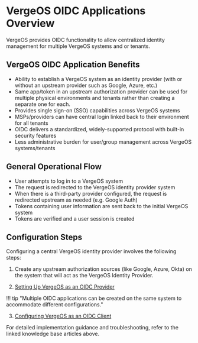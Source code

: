 # VergeOS OIDC Applications Overview

VergeOS provides OIDC functionality to allow centralized identity management for multiple VergeOS systems and or tenants.

## VergeOS OIDC Application Benefits

* Ability to establish a VergeOS system as an identity provider (with or without an upstream provider such as Google, Azure, etc.)
* Same app/token in an upstream authorization provider can be used for multiple physical environments and tenants rather than creating a separate one for each.
* Provides single sign-on (SSO) capabilities across VergeOS systems
* MSPs/providers can have central login linked back to their environment for all tenants
* OIDC delivers a standardized, widely-supported protocol with built-in security features
* Less administrative burden for user/group management across VergeOS systems/tenants

## General Operational Flow

* User attempts to log in to a VergeOS system
* The request is redirected to the VergeOS identity provider system
* When there is a third-party provider configured, the request is redirected upstream as needed (e.g. Google Auth)
* Tokens containing user information are sent back to the initial VergeOS system
* Tokens are verified and a user session is created

## Configuration Steps

Configuring a central VergeOS identity provider involves the following steps:

1. Create any upstream authorization sources (like Google, Azure, Okta) on the system that will act as the VergeOS Identity Provider.

2. [Setting Up VergeOS as an OIDC Provider](/knowledge-base/setting-up-vergeos-as-identity-provider-oidc/)

!!! tip "Multiple OIDC applications can be created on the same system to accommodate different configurations."

3. [Configuring VergeOS as an OIDC Client](/knowledge-base/configuring-vergeos-as-oidc-client/)

For detailed implementation guidance and troubleshooting, refer to the linked knowledge base articles above.